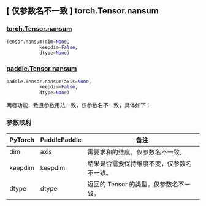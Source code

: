 ## [ 仅参数名不一致 ] torch.Tensor.nansum
### [torch.Tensor.nansum](https://pytorch.org/docs/stable/generated/torch.Tensor.nansum.html?highlight=nansum#torch.Tensor.nansum)

```python
Tensor.nansum(dim=None,
            keepdim=False,
            dtype=None)
```

### [paddle.Tensor.nansum]()

```python
paddle.Tensor.nansum(axis=None,
            keepdim=False,
            dtype=None)
```

两者功能一致且参数用法一致，仅参数名不一致，具体如下：

### 参数映射
| PyTorch       | PaddlePaddle | 备注                                                   |
| ------------- | ------------ | ------------------------------------------------------ |
| dim           | axis         | 需要求和的维度，仅参数名不一致。                          |
| keepdim       | keepdim      | 结果是否需要保持维度不变，仅参数名不一致。                 |
| dtype         | dtype        | 返回的 Tensor 的类型，仅参数名不一致。                    |

